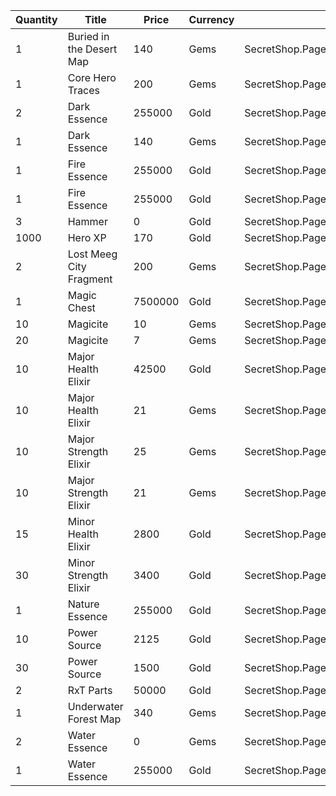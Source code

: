 | Quantity | Title | Price | Currency |  Dev Name |
| -------- | ----- | ----- | -------- |  -------- |
| 1 | Buried in the Desert Map | 140 | Gems | SecretShop.Page04.UnderworldTrader.78 |
| 1 | Core Hero Traces | 200 | Gems | SecretShop.Page04.UnderworldTrader.63 |
| 2 | Dark Essence | 255000 | Gold | SecretShop.Page04.Reagent.66 |
| 1 | Dark Essence | 140 | Gems | SecretShop.Page04.UnderworldTrader.62 |
| 1 | Fire Essence | 255000 | Gold | SecretShop.Page04.Reagent.68 |
| 1 | Fire Essence | 255000 | Gold | SecretShop.Page04.Shard.22 |
| 3 | Hammer | 0 | Gold | SecretShop.Page04.Free.40 |
| 1000 | Hero XP | 170 | Gold | SecretShop.Page04.Misc.25 |
| 2 | Lost Meeg City Fragment | 200 | Gems | SecretShop.Page04.TreasureMap.37 |
| 1 | Magic Chest | 7500000 | Gold | SecretShop.Page04.CharShard.22 |
| 10 | Magicite | 10 | Gems | SecretShop.Page04.Ore.06 |
| 20 | Magicite | 7 | Gems | SecretShop.Page04.UnderworldTrader.85 |
| 10 | Major Health Elixir | 42500 | Gold | SecretShop.Page04.Elixir.21 |
| 10 | Major Health Elixir | 21 | Gems | SecretShop.Page04.UnderworldTrader.86 |
| 10 | Major Strength Elixir | 25 | Gems | SecretShop.Page04.Elixir.29 |
| 10 | Major Strength Elixir | 21 | Gems | SecretShop.Page04.UnderworldTrader.89 |
| 15 | Minor Health Elixir | 2800 | Gold | SecretShop.Page04.UnderworldTraderGold.13 |
| 30 | Minor Strength Elixir | 3400 | Gold | SecretShop.Page04.Elixir.25 |
| 1 | Nature Essence | 255000 | Gold | SecretShop.Page04.Shard.24 |
| 10 | Power Source | 2125 | Gold | SecretShop.Page04.Reagent.64 |
| 30 | Power Source | 1500 | Gold | SecretShop.Page04.UnderworldTraderGold.11 |
| 2 | RxT Parts | 50000 | Gold | SecretShop.Page04.Misc.29 |
| 1 | Underwater Forest Map | 340 | Gems | SecretShop.Page04.TreasureMap.39 |
| 2 | Water Essence | 0 | Gems | SecretShop.Page04.Free.50 |
| 1 | Water Essence | 255000 | Gold | SecretShop.Page04.Reagent.65 |
